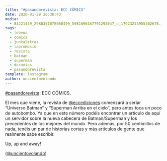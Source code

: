 ```yaml
---
title: "#pasandorevista: ECC CÓMICS"
date: 2020-01-29 20:30:43
media: 
  - 81221439_2986351078050499_5981696167791293047_n_17923233955362678.jpg
tags: 
  - tebeos
  - comics
  - juntaletras
  - lapromosio
  - revista
  - batman
  - superman
  - dccomics
  - pasandorevista
template: instagram
author: uncientovolando
---
```


[#pasandorevista](/tags/pasandorevista): ECC CÓMICS.

El mes que viene, la revista de [@eccediciones](https://instagram.com/eccediciones) comenzará a seriar “Universo Batman” y “Superman Arriba en el cielo”, pero antes toca un poco de autobombo. Ya que en este número podéis encontrar un artículo de aquí un servidor sobre la nueva cabecera de Batman/Superman y los precedentes de los mejores del mundo. Pero además, por 50 centimillos de nada, tenéis un par de historias cortas y más artículos de gente que realmente sabe escribir.

Up, up and away!

([@uncientovolando](https://instagram.com/uncientovolando))
